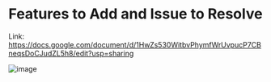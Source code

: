 # Features to Add and Issue to Resolve
Link: https://docs.google.com/document/d/1HwZs530WitbvPhymfWrUvpucP7CBneqsDoCJudZL5h8/edit?usp=sharing

![image](https://github.com/user-attachments/assets/1407cc0c-9f73-4810-9418-4095f9b7cc0b)


